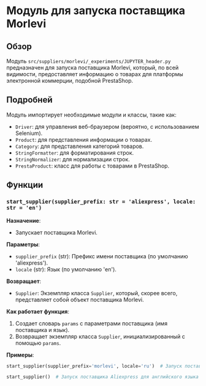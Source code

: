 # Модуль для запуска поставщика Morlevi
## Обзор

Модуль `src/suppliers/morlevi/_experiments/JUPYTER_header.py`  предназначен для запуска поставщика Morlevi, который, по всей видимости,  предоставляет информацию о товарах для платформы электронной коммерции, подобной PrestaShop.  

## Подробней

Модуль импортирует  необходимые модули и классы, такие как:

- `Driver`: для управления веб-браузером (вероятно,  с использованием Selenium).
- `Product`: для представления информации о товарах.
- `Category`: для представления категорий товаров.
- `StringFormatter`: для форматирования строк.
- `StringNormalizer`: для нормализации строк.
- `PrestaProduct`:  класс для работы с товарами в PrestaShop.

##  Функции 

### `start_supplier(supplier_prefix: str = 'aliexpress', locale: str = 'en')`

**Назначение**: 
- Запускает поставщика Morlevi.

**Параметры**:

- `supplier_prefix` (str): Префикс имени поставщика (по умолчанию 'aliexpress').
- `locale` (str): Язык (по умолчанию 'en').

**Возвращает**:
- `Supplier`:  Экземпляр класса `Supplier`, который, скорее всего, представляет собой объект поставщика Morlevi.

**Как работает функция**:

1. Создает словарь `params` с параметрами поставщика (имя поставщика и язык).
2. Возвращает экземпляр класса `Supplier`, инициализированный с помощью `params`.

**Примеры**:

```python
start_supplier(supplier_prefix='morlevi', locale='ru')  # Запуск поставщика Morlevi для русского языка
```
```python
start_supplier()  # Запуск поставщика Aliexpress для английского языка